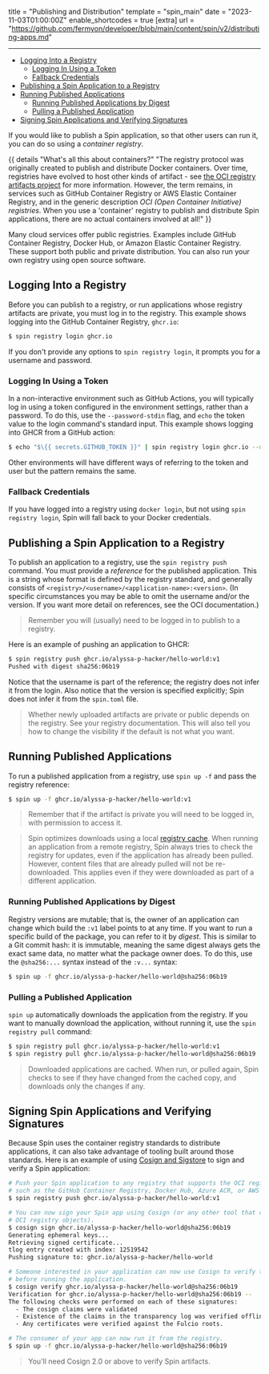 title = "Publishing and Distribution"
template = "spin_main"
date = "2023-11-03T01:00:00Z"
enable_shortcodes = true
[extra]
url = "https://github.com/fermyon/developer/blob/main/content/spin/v2/distributing-apps.md"

---
- [Logging Into a Registry](#logging-into-a-registry)
  - [Logging In Using a Token](#logging-in-using-a-token)
  - [Fallback Credentials](#fallback-credentials)
- [Publishing a Spin Application to a Registry](#publishing-a-spin-application-to-a-registry)
- [Running Published Applications](#running-published-applications)
  - [Running Published Applications by Digest](#running-published-applications-by-digest)
  - [Pulling a Published Application](#pulling-a-published-application)
- [Signing Spin Applications and Verifying Signatures](#signing-spin-applications-and-verifying-signatures)

If you would like to publish a Spin application, so that other users can run it, you can do so using a _container registry_.

{{ details "What's all this about containers?" "The registry protocol was originally created to publish and distribute Docker containers. Over time, registries have evolved to host other kinds of artifact - see [the OCI registry artifacts project](https://github.com/opencontainers/artifacts) for more information. However, the term remains, in services such as GitHub Container Registry or AWS Elastic Container Registry, and in the generic description _OCI (Open Container Initiative) registries_. When you use a 'container' registry to publish and distribute Spin applications, there are no actual containers involved at all!" }}

Many cloud services offer public registries.  Examples include GitHub Container Registry, Docker Hub, or Amazon Elastic Container Registry.  These support both public and private distribution.  You can also run your own registry using open source software.

## Logging Into a Registry

Before you can publish to a registry, or run applications whose registry artifacts are private, you must log in to the registry.  This example shows logging into the GitHub Container Registry, `ghcr.io`:

<!-- @selectiveCpy -->

```bash
$ spin registry login ghcr.io
```

If you don't provide any options to `spin registry login`, it prompts you for a username and password.

### Logging In Using a Token

In a non-interactive environment such as GitHub Actions, you will typically log in using a token configured in the environment settings, rather than a password.  To do this, use the `--password-stdin` flag, and `echo` the token value to the login command's standard input.  This example shows logging into GHCR from a GitHub action:

<!-- @noCpy -->

```bash
$ echo "$\{{ secrets.GITHUB_TOKEN }}" | spin registry login ghcr.io --username $\{{ github.actor }} --password-stdin
```

Other environments will have different ways of referring to the token and user but the pattern remains the same.

### Fallback Credentials

If you have logged into a registry using `docker login`, but not using `spin registry login`, Spin will fall back to your Docker credentials.

## Publishing a Spin Application to a Registry

To publish an application to a registry, use the `spin registry push` command.  You must provide a _reference_ for the published application.  This is a string whose format is defined by the registry standard, and generally consists of `<registry>/<username>/<application-name>:<version>`.  (In specific circumstances you may be able to omit the username and/or the version.  If you want more detail on references, see the OCI documentation.)

> Remember you will (usually) need to be logged in to publish to a registry.

Here is an example of pushing an application to GHCR:

<!-- @nocpy -->

```bash
$ spin registry push ghcr.io/alyssa-p-hacker/hello-world:v1
Pushed with digest sha256:06b19
```

Notice that the username is part of the reference; the registry does not infer it from the login.  Also notice that the version is specified explicitly; Spin does not infer it from the `spin.toml` file.

> Whether newly uploaded artifacts are private or public depends on the registry.  See your registry documentation.  This will also tell you how to change the visibility if the default is not what you want.

## Running Published Applications

To run a published application from a registry, use `spin up -f` and pass the registry reference:

<!-- @nocpy -->

```bash
$ spin up -f ghcr.io/alyssa-p-hacker/hello-world:v1
```

> Remember that if the artifact is private you will need to be logged in, with permission to access it.

> Spin optimizes downloads using a local [registry cache](./cache). When running an application from a remote registry, Spin always tries to check the registry for updates, even if the application has already been pulled. However, content files that are already pulled will not be re-downloaded. This applies even if they were downloaded as part of a different application.

### Running Published Applications by Digest

Registry versions are mutable; that is, the owner of an application can change which build the `:v1` label points to at any time.  If you want to run a specific build of the package, you can refer to it by _digest_.  This is similar to a Git commit hash: it is immutable, meaning the same digest always gets the exact same data, no matter what the package owner does.  To do this, use the `@sha256:...` syntax instead of the `:v...` syntax:

<!-- @nocpy -->

```bash
$ spin up -f ghcr.io/alyssa-p-hacker/hello-world@sha256:06b19
```

### Pulling a Published Application

`spin up` automatically downloads the application from the registry. If you want to manually download the application, without running it, use the `spin registry pull` command:

<!-- @nocpy -->

```bash
$ spin registry pull ghcr.io/alyssa-p-hacker/hello-world:v1
$ spin registry pull ghcr.io/alyssa-p-hacker/hello-world@sha256:06b19
```

> Downloaded applications are cached. When run, or pulled again, Spin checks to see if they have changed from the cached copy, and downloads only the changes if any.

## Signing Spin Applications and Verifying Signatures

Because Spin uses the container registry standards to distribute applications, it can also take advantage of tooling built around those standards.  Here is an example of using [Cosign and Sigstore](https://docs.sigstore.dev/) to sign and verify a Spin application:

<!-- @nocpy -->

```bash
# Push your Spin application to any registry that supports the OCI registry artifacts,
# such as the GitHub Container Registry, Docker Hub, Azure ACR, or AWS ECR.
$ spin registry push ghcr.io/alyssa-p-hacker/hello-world:v1

# You can now sign your Spin app using Cosign (or any other tool that can sign
# OCI registry objects).
$ cosign sign ghcr.io/alyssa-p-hacker/hello-world@sha256:06b19
Generating ephemeral keys...
Retrieving signed certificate...
tlog entry created with index: 12519542
Pushing signature to: ghcr.io/alyssa-p-hacker/hello-world

# Someone interested in your application can now use Cosign to verify the signature
# before running the application.
$ cosign verify ghcr.io/alyssa-p-hacker/hello-world@sha256:06b19
Verification for ghcr.io/alyssa-p-hacker/hello-world@sha256:06b19 --
The following checks were performed on each of these signatures:
  - The cosign claims were validated
  - Existence of the claims in the transparency log was verified offline
  - Any certificates were verified against the Fulcio roots.

# The consumer of your app can now run it from the registry.
$ spin up -f ghcr.io/alyssa-p-hacker/hello-world@sha256:06b19
```

> You'll need Cosign 2.0 or above to verify Spin artifacts.
